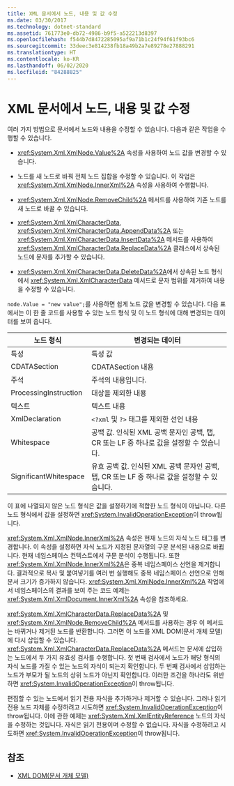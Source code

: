 ```yaml
---
title: XML 문서에서 노드, 내용 및 값 수정
ms.date: 03/30/2017
ms.technology: dotnet-standard
ms.assetid: 761773e0-db72-4986-b9f5-a522213d8397
ms.openlocfilehash: f544b7d8472285095af9a71b1c24f94f61f93bc6
ms.sourcegitcommit: 33deec3e814238fb18a49b2a7e89278e27888291
ms.translationtype: HT
ms.contentlocale: ko-KR
ms.lasthandoff: 06/02/2020
ms.locfileid: "84288825"
---
```

# <a name="modifying-nodes-content-and-values-in-an-xml-document"></a>XML 문서에서 노드, 내용 및 값 수정
여러 가지 방법으로 문서에서 노드와 내용을 수정할 수 있습니다. 다음과 같은 작업을 수행할 수 있습니다.  
  
- <xref:System.Xml.XmlNode.Value%2A> 속성을 사용하여 노드 값을 변경할 수 있습니다.  
  
- 노드를 새 노드로 바꿔 전체 노드 집합을 수정할 수 있습니다. 이 작업은 <xref:System.Xml.XmlNode.InnerXml%2A> 속성을 사용하여 수행합니다.  
  
- <xref:System.Xml.XmlNode.RemoveChild%2A> 메서드를 사용하여 기존 노드를 새 노드로 바꿀 수 있습니다.  
  
- <xref:System.Xml.XmlCharacterData>, <xref:System.Xml.XmlCharacterData.AppendData%2A> 또는 <xref:System.Xml.XmlCharacterData.InsertData%2A> 메서드를 사용하여 <xref:System.Xml.XmlCharacterData.ReplaceData%2A> 클래스에서 상속된 노드에 문자를 추가할 수 있습니다.  
  
- <xref:System.Xml.XmlCharacterData.DeleteData%2A>에서 상속된 노드 형식에서 <xref:System.Xml.XmlCharacterData> 메서드로 문자 범위를 제거하여 내용을 수정할 수 있습니다.  
  
 `node.Value = "new value";`를 사용하면 쉽게 노드 값을 변경할 수 있습니다. 다음 표에서는 이 한 줄 코드를 사용할 수 있는 노드 형식 및 이 노드 형식에 대해 변경되는 데이터를 보여 줍니다.  
  
|노드 형식|변경되는 데이터|  
|---------------|------------------|  
|특성|특성 값|  
|CDATASection|CDATASection 내용|  
|주석|주석의 내용입니다.|  
|ProcessingInstruction|대상을 제외한 내용|  
|텍스트|텍스트 내용|  
|XmlDeclaration|`<?xml` 및 `?>` 태그를 제외한 선언 내용|  
|Whitespace|공백 값. 인식된 XML 공백 문자인 공백, 탭, CR 또는 LF 중 하나로 값을 설정할 수 있습니다.|  
|SignificantWhitespace|유효 공백 값. 인식된 XML 공백 문자인 공백, 탭, CR 또는 LF 중 하나로 값을 설정할 수 있습니다.|  
  
 이 표에 나열되지 않은 노드 형식은 값을 설정하기에 적합한 노드 형식이 아닙니다. 다른 노드 형식에서 값을 설정하면 <xref:System.InvalidOperationException>이 throw됩니다.  
  
 <xref:System.Xml.XmlNode.InnerXml%2A> 속성은 현재 노드의 자식 노드 태그를 변경합니다. 이 속성을 설정하면 자식 노드가 지정된 문자열의 구문 분석된 내용으로 바뀝니다. 현재 네임스페이스 컨텍스트에서 구문 분석이 수행됩니다. 또한 <xref:System.Xml.XmlNode.InnerXml%2A>은 중복 네임스페이스 선언을 제거합니다. 결과적으로 복사 및 붙여넣기를 여러 번 실행해도 중복 네임스페이스 선언으로 인해 문서 크기가 증가하지 않습니다. <xref:System.Xml.XmlNode.InnerXml%2A> 작업에서 네임스페이스의 결과를 보여 주는 코드 예제는 <xref:System.Xml.XmlDocument.InnerXml%2A> 속성을 참조하세요.  
  
 <xref:System.Xml.XmlCharacterData.ReplaceData%2A> 및 <xref:System.Xml.XmlNode.RemoveChild%2A> 메서드를 사용하는 경우 이 메서드는 바뀌거나 제거된 노드를 반환합니다. 그러면 이 노드를 XML DOM(문서 개체 모델)에 다시 삽입할 수 있습니다. <xref:System.Xml.XmlCharacterData.ReplaceData%2A> 메서드는 문서에 삽입하는 노드에서 두 가지 유효성 검사를 수행합니다. 첫 번째 검사에서 노드가 해당 형식의 자식 노드를 가질 수 있는 노드의 자식이 되는지 확인합니다. 두 번째 검사에서 삽입하는 노드가 부모가 될 노드의 상위 노드가 아닌지 확인합니다. 이러한 조건을 하나라도 위반하면 <xref:System.InvalidOperationException>이 throw됩니다.  
  
 편집할 수 있는 노드에서 읽기 전용 자식을 추가하거나 제거할 수 있습니다. 그러나 읽기 전용 노드 자체를 수정하려고 시도하면 <xref:System.InvalidOperationException>이 throw됩니다. 이에 관한 예제는 <xref:System.Xml.XmlEntityReference> 노드의 자식을 수정하는 것입니다. 자식은 읽기 전용이며 수정할 수 없습니다. 자식을 수정하려고 시도하면 <xref:System.InvalidOperationException>이 throw됩니다.  
  
## <a name="see-also"></a>참조

- [XML DOM(문서 개체 모델)](xml-document-object-model-dom.md)

